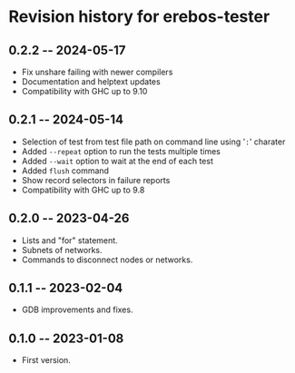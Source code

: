 # Revision history for erebos-tester

## 0.2.2 -- 2024-05-17

* Fix unshare failing with newer compilers
* Documentation and helptext updates
* Compatibility with GHC up to 9.10

## 0.2.1 -- 2024-05-14

* Selection of test from test file path on command line using '`:`' charater
* Added `--repeat` option to run the tests multiple times
* Added `--wait` option to wait at the end of each test
* Added `flush` command
* Show record selectors in failure reports
* Compatibility with GHC up to 9.8

## 0.2.0 -- 2023-04-26

* Lists and "for" statement.
* Subnets of networks.
* Commands to disconnect nodes or networks.

## 0.1.1 -- 2023-02-04

* GDB improvements and fixes.

## 0.1.0 -- 2023-01-08

* First version.
